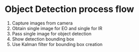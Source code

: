 # Object Detection process flow
<ol>
  <li>Capture images from camera </li>
  <li>Obtain single image for EO and single for IR </li>
  <li>Pass single image for object detection </li>
  <li>Show detection bounding box </li>
  <li>Use Kalman filter for bounding box creation </li>
</ol>
